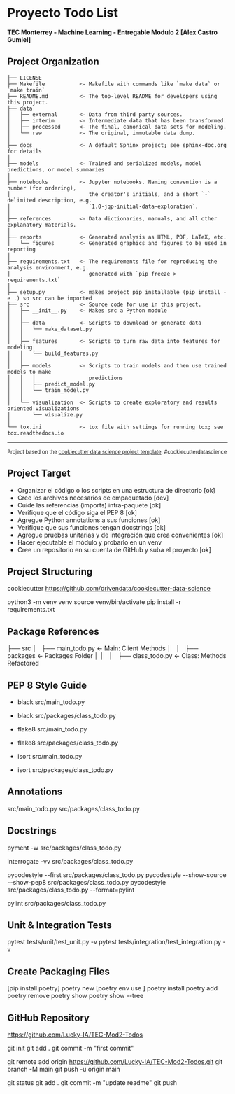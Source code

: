 # Proyecto Todo List

**TEC Monterrey - Machine Learning - Entregable Modulo 2 [Alex Castro Gumiel]**

## Project Organization

    ├── LICENSE
    ├── Makefile           <- Makefile with commands like `make data` or `make train`
    ├── README.md          <- The top-level README for developers using this project.
    ├── data
    │   ├── external       <- Data from third party sources.
    │   ├── interim        <- Intermediate data that has been transformed.
    │   ├── processed      <- The final, canonical data sets for modeling.
    │   └── raw            <- The original, immutable data dump.
    │
    ├── docs               <- A default Sphinx project; see sphinx-doc.org for details
    │
    ├── models             <- Trained and serialized models, model predictions, or model summaries
    │
    ├── notebooks          <- Jupyter notebooks. Naming convention is a number (for ordering),
    │                         the creator's initials, and a short `-` delimited description, e.g.
    │                         `1.0-jqp-initial-data-exploration`.
    │
    ├── references         <- Data dictionaries, manuals, and all other explanatory materials.
    │
    ├── reports            <- Generated analysis as HTML, PDF, LaTeX, etc.
    │   └── figures        <- Generated graphics and figures to be used in reporting
    │
    ├── requirements.txt   <- The requirements file for reproducing the analysis environment, e.g.
    │                         generated with `pip freeze > requirements.txt`
    │
    ├── setup.py           <- makes project pip installable (pip install -e .) so src can be imported
    ├── src                <- Source code for use in this project.
    │   ├── __init__.py    <- Makes src a Python module
    │   │
    │   ├── data           <- Scripts to download or generate data
    │   │   └── make_dataset.py
    │   │
    │   ├── features       <- Scripts to turn raw data into features for modeling
    │   │   └── build_features.py
    │   │
    │   ├── models         <- Scripts to train models and then use trained models to make
    │   │   │                 predictions
    │   │   ├── predict_model.py
    │   │   └── train_model.py
    │   │
    │   └── visualization  <- Scripts to create exploratory and results oriented visualizations
    │       └── visualize.py
    │
    └── tox.ini            <- tox file with settings for running tox; see tox.readthedocs.io


--------

<p><small>Project based on the <a target="_blank" href="https://drivendata.github.io/cookiecutter-data-science/">cookiecutter data science project template</a>. #cookiecutterdatascience</small></p>



## Project Target 

- Organizar el código o los scripts en una estructura de directorio [ok]
- Cree los archivos necesarios de empaquetado [dev]
- Cuide las referencias (imports) intra-paquete [ok]
- Verifique que el código siga el PEP 8 [ok]
- Agregue Python annotations a sus funciones [ok]
- Verifique que sus funciones tengan docstrings [ok]
- Agregue pruebas unitarias y de integración que crea convenientes [ok]
- Hacer ejecutable el módulo y probarlo en un venv
- Cree un repositorio en su cuenta de GitHub y suba el proyecto [ok]

## Project Structuring

cookiecutter https://github.com/drivendata/cookiecutter-data-science

python3 -m venv venv
source venv/bin/activate
pip install -r requirements.txt

## Package References

   ├── src
   │   ├── main_todo.py                 <- Main: Client Methods
   │   │   ├── packages                 <- Packages Folder
   │   │   │   ├── class_todo.py        <- Class: Methods Refactored

## PEP 8 Style Guide

- black src/main_todo.py 
- black src/packages/class_todo.py 

- flake8 src/main_todo.py
- flake8 src/packages/class_todo.py 

- isort src/main_todo.py 
- isort src/packages/class_todo.py 

## Annotations 

src/main_todo.py 
src/packages/class_todo.py 

## Docstrings

<!-- pip install git+https://github.com/dadadel/pyment.git -->
pyment -w src/packages/class_todo.py

interrogate -vv src/packages/class_todo.py

pycodestyle --first src/packages/class_todo.py
pycodestyle --show-source --show-pep8 src/packages/class_todo.py
pycodestyle src/packages/class_todo.py --format=pylint

pylint src/packages/class_todo.py

## Unit & Integration Tests

pytest tests/unit/test_unit.py -v
pytest tests/integration/test_integration.py -v

## Create Packaging Files

[pip install poetry]
poetry new <project-name>
[poetry env use <path env>]
poetry install
poetry add <library-name>
poetry remove <library-name>
poetry show
poetry show --tree

## GitHub Repository

https://github.com/Lucky-IA/TEC-Mod2-Todos

git init
git add .
git commit -m "first commit"

git remote add origin https://github.com/Lucky-IA/TEC-Mod2-Todos.git
git branch -M main
git push -u origin main

git status
git add .
git commit -m "update readme"
git push

